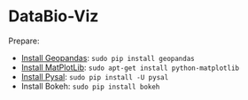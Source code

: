 # DataBio-Viz


Prepare: 

* [Install Geopandas](http://geopandas.org/): `sudo pip install geopandas`
* [Install MatPlotLib](https://matplotlib.org/): `sudo apt-get install python-matplotlib`
* [Install Pysal](http://pysal.readthedocs.io/en/latest/index.html): `sudo pip install -U pysal`
* Install Bokeh: `sudo pip install bokeh`